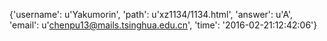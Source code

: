 {'username': u'Yakumorin', 'path': u'xz1134/1134.html', 'answer': u'A', 'email': u'chenpu13@mails.tsinghua.edu.cn', 'time': '2016-02-21:12:42:06'}